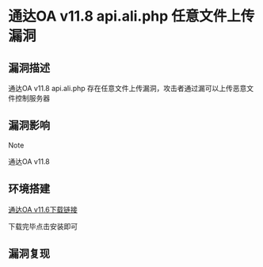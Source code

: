 # 通达OA v11.8 api.ali.php 任意文件上传漏洞

## 漏洞描述

通达OA v11.8 api.ali.php 存在任意文件上传漏洞，攻击者通过漏可以上传恶意文件控制服务器

## 漏洞影响

> [!NOTE]
>
> 通达OA v11.8

## 环境搭建

[通达OA v11.6下载链接](https://cdndown.tongda2000.com/oa/2019/TDOA11.6.exe)

下载完毕点击安装即可

## 漏洞复现

